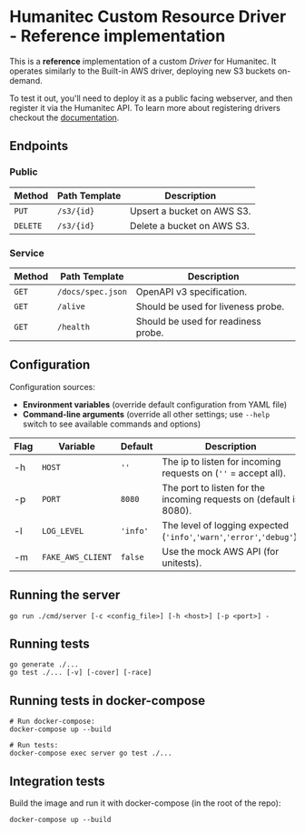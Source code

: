 # Humanitec Custom Resource Driver - Reference implementation

This is a **reference** implementation of a custom *Driver* for Humanitec.
It operates similarly to the Built-in AWS driver, deploying new S3 buckets on-demand.

To test it out, you'll need to deploy it as a public facing webserver, and then register it via the Humanitec API.
To learn more about registering drivers checkout the [documentation](https://docs.humanitec.com/integrations/create-own-resource-driver).


## Endpoints

### Public

| Method   | Path Template | Description                |
|----------|---------------|----------------------------|
| `PUT`    | `/s3/{id}`    | Upsert a bucket on AWS S3. |
| `DELETE` | `/s3/{id}`    | Delete a bucket on AWS S3. |


### Service

| Method | Path Template     | Description                         |
|--------|-------------------|-------------------------------------|
| `GET`  | `/docs/spec.json` | OpenAPI v3 specification.           |
| `GET`  | `/alive`          | Should be used for liveness probe.  |
| `GET`  | `/health`         | Should be used for readiness probe. |


## Configuration

Configuration sources:
* **Environment variables** (override default configuration from YAML file)
* **Command-line arguments** (override all other settings; use `--help` switch to see available commands and options)

| Flag | Variable          | Default  | Description                                                            |
|------|-------------------|----------|------------------------------------------------------------------------|
| -h   | `HOST`            | `''`     | The ip to listen for incoming requests on (`''` = accept all).         |
| -p   | `PORT`            | `8080`   | The port to listen for the incoming requests on (default is 8080).     |
| -l   | `LOG_LEVEL`       | `'info'` | The level of logging expected (`'info'`,`'warn'`,`'error'`,`'debug'`). |
| -m   | `FAKE_AWS_CLIENT` | `false`  | Use the mock AWS API (for unitests).                                   |



## Running the server

```go run ./cmd/server [-c <config_file>] [-h <host>] [-p <port>] -```

## Running tests

```
go generate ./...
go test ./... [-v] [-cover] [-race]
```

## Running tests in docker-compose

```
# Run docker-compose:
docker-compose up --build

# Run tests:
docker-compose exec server go test ./...
```

## Integration tests

Build the image and run it with docker-compose (in the root of the repo):

```
docker-compose up --build
```
